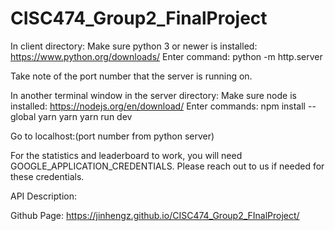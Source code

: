 # CISC474_Group2_FinalProject

In client directory:
Make sure python 3 or newer is installed: https://www.python.org/downloads/
Enter command:
python -m http.server

Take note of the port number that the server is running on.

In another terminal window in the server directory:
Make sure node is installed: https://nodejs.org/en/download/
Enter commands:
npm install --global yarn
yarn
yarn run dev

Go to localhost:(port number from python server)

For the statistics and leaderboard to work, you will need GOOGLE_APPLICATION_CREDENTIALS. Please reach out to us if needed for these credentials.

API Description:

Github Page: https://jinhengz.github.io/CISC474_Group2_FInalProject/ </br>
